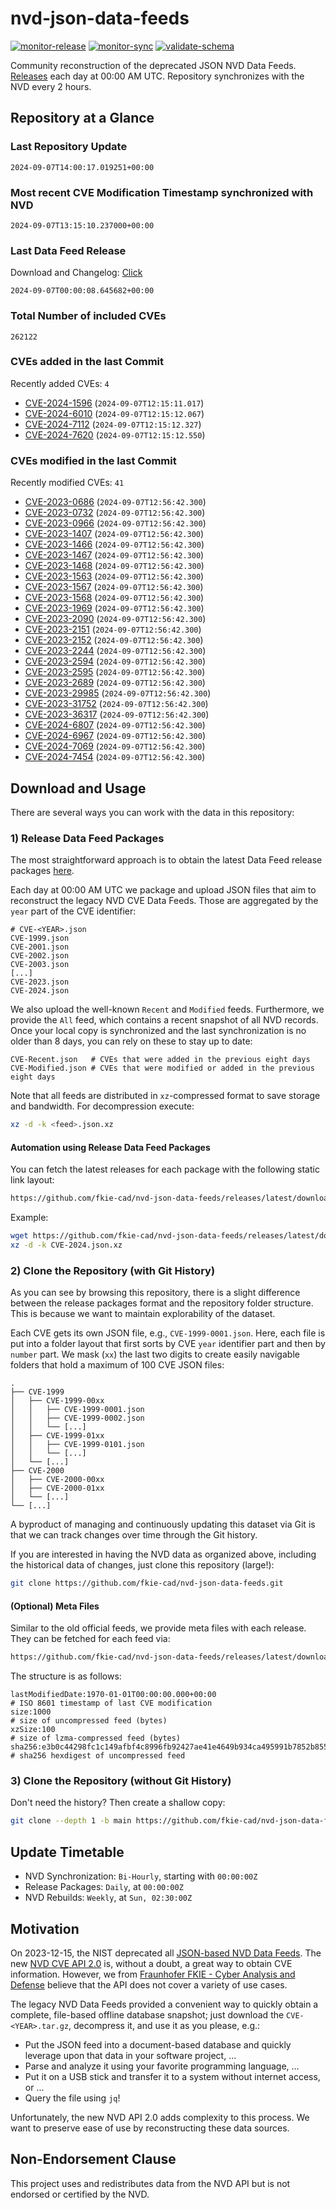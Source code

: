 # nvd-json-data-feeds

[![monitor-release](https://github.com/fkie-cad/nvd-json-data-feeds/actions/workflows/monitor_release.yml/badge.svg)](https://github.com/fkie-cad/nvd-json-data-feeds/actions/workflows/monitor_release.yml)
[![monitor-sync](https://github.com/fkie-cad/nvd-json-data-feeds/actions/workflows/monitor_sync.yml/badge.svg)](https://github.com/fkie-cad/nvd-json-data-feeds/actions/workflows/monitor_sync.yml)
[![validate-schema](https://github.com/fkie-cad/nvd-json-data-feeds/actions/workflows/validate_schema.yml/badge.svg)](https://github.com/fkie-cad/nvd-json-data-feeds/actions/workflows/validate_schema.yml)

Community reconstruction of the deprecated JSON NVD Data Feeds.
[Releases](https://github.com/fkie-cad/nvd-json-data-feeds/releases/latest) each day at 00:00 AM UTC.
Repository synchronizes with the NVD every 2 hours.

## Repository at a Glance

### Last Repository Update

```plain
2024-09-07T14:00:17.019251+00:00
```

### Most recent CVE Modification Timestamp synchronized with NVD

```plain
2024-09-07T13:15:10.237000+00:00
```

### Last Data Feed Release

Download and Changelog: [Click](https://github.com/fkie-cad/nvd-json-data-feeds/releases/latest)

```plain
2024-09-07T00:00:08.645682+00:00
```

### Total Number of included CVEs

```plain
262122
```

### CVEs added in the last Commit

Recently added CVEs: `4`

- [CVE-2024-1596](CVE-2024/CVE-2024-15xx/CVE-2024-1596.json) (`2024-09-07T12:15:11.017`)
- [CVE-2024-6010](CVE-2024/CVE-2024-60xx/CVE-2024-6010.json) (`2024-09-07T12:15:12.067`)
- [CVE-2024-7112](CVE-2024/CVE-2024-71xx/CVE-2024-7112.json) (`2024-09-07T12:15:12.327`)
- [CVE-2024-7620](CVE-2024/CVE-2024-76xx/CVE-2024-7620.json) (`2024-09-07T12:15:12.550`)


### CVEs modified in the last Commit

Recently modified CVEs: `41`

- [CVE-2023-0686](CVE-2023/CVE-2023-06xx/CVE-2023-0686.json) (`2024-09-07T12:56:42.300`)
- [CVE-2023-0732](CVE-2023/CVE-2023-07xx/CVE-2023-0732.json) (`2024-09-07T12:56:42.300`)
- [CVE-2023-0966](CVE-2023/CVE-2023-09xx/CVE-2023-0966.json) (`2024-09-07T12:56:42.300`)
- [CVE-2023-1407](CVE-2023/CVE-2023-14xx/CVE-2023-1407.json) (`2024-09-07T12:56:42.300`)
- [CVE-2023-1466](CVE-2023/CVE-2023-14xx/CVE-2023-1466.json) (`2024-09-07T12:56:42.300`)
- [CVE-2023-1467](CVE-2023/CVE-2023-14xx/CVE-2023-1467.json) (`2024-09-07T12:56:42.300`)
- [CVE-2023-1468](CVE-2023/CVE-2023-14xx/CVE-2023-1468.json) (`2024-09-07T12:56:42.300`)
- [CVE-2023-1563](CVE-2023/CVE-2023-15xx/CVE-2023-1563.json) (`2024-09-07T12:56:42.300`)
- [CVE-2023-1567](CVE-2023/CVE-2023-15xx/CVE-2023-1567.json) (`2024-09-07T12:56:42.300`)
- [CVE-2023-1568](CVE-2023/CVE-2023-15xx/CVE-2023-1568.json) (`2024-09-07T12:56:42.300`)
- [CVE-2023-1969](CVE-2023/CVE-2023-19xx/CVE-2023-1969.json) (`2024-09-07T12:56:42.300`)
- [CVE-2023-2090](CVE-2023/CVE-2023-20xx/CVE-2023-2090.json) (`2024-09-07T12:56:42.300`)
- [CVE-2023-2151](CVE-2023/CVE-2023-21xx/CVE-2023-2151.json) (`2024-09-07T12:56:42.300`)
- [CVE-2023-2152](CVE-2023/CVE-2023-21xx/CVE-2023-2152.json) (`2024-09-07T12:56:42.300`)
- [CVE-2023-2244](CVE-2023/CVE-2023-22xx/CVE-2023-2244.json) (`2024-09-07T12:56:42.300`)
- [CVE-2023-2594](CVE-2023/CVE-2023-25xx/CVE-2023-2594.json) (`2024-09-07T12:56:42.300`)
- [CVE-2023-2595](CVE-2023/CVE-2023-25xx/CVE-2023-2595.json) (`2024-09-07T12:56:42.300`)
- [CVE-2023-2689](CVE-2023/CVE-2023-26xx/CVE-2023-2689.json) (`2024-09-07T12:56:42.300`)
- [CVE-2023-29985](CVE-2023/CVE-2023-299xx/CVE-2023-29985.json) (`2024-09-07T12:56:42.300`)
- [CVE-2023-31752](CVE-2023/CVE-2023-317xx/CVE-2023-31752.json) (`2024-09-07T12:56:42.300`)
- [CVE-2023-36317](CVE-2023/CVE-2023-363xx/CVE-2023-36317.json) (`2024-09-07T12:56:42.300`)
- [CVE-2024-6807](CVE-2024/CVE-2024-68xx/CVE-2024-6807.json) (`2024-09-07T12:56:42.300`)
- [CVE-2024-6967](CVE-2024/CVE-2024-69xx/CVE-2024-6967.json) (`2024-09-07T12:56:42.300`)
- [CVE-2024-7069](CVE-2024/CVE-2024-70xx/CVE-2024-7069.json) (`2024-09-07T12:56:42.300`)
- [CVE-2024-7454](CVE-2024/CVE-2024-74xx/CVE-2024-7454.json) (`2024-09-07T12:56:42.300`)


## Download and Usage

There are several ways you can work with the data in this repository:

### 1) Release Data Feed Packages

The most straightforward approach is to obtain the latest Data Feed release packages [here](https://github.com/fkie-cad/nvd-json-data-feeds/releases/latest).

Each day at 00:00 AM UTC we package and upload JSON files that aim to reconstruct the legacy NVD CVE Data Feeds.
Those are aggregated by the `year` part of the CVE identifier:

```
# CVE-<YEAR>.json
CVE-1999.json
CVE-2001.json
CVE-2002.json
CVE-2003.json
[...]
CVE-2023.json
CVE-2024.json
```

We also upload the well-known `Recent` and `Modified` feeds.
Furthermore, we provide the `All` feed, which contains a recent snapshot of all NVD records.
Once your local copy is synchronized and the last synchronization is no older than 8 days, you can rely on these to stay up to date:

```plain
CVE-Recent.json   # CVEs that were added in the previous eight days
CVE-Modified.json # CVEs that were modified or added in the previous eight days
```

Note that all feeds are distributed in `xz`-compressed format to save storage and bandwidth.
For decompression execute:

```sh
xz -d -k <feed>.json.xz
```

#### Automation using Release Data Feed Packages

You can fetch the latest releases for each package with the following static link layout:

```sh
https://github.com/fkie-cad/nvd-json-data-feeds/releases/latest/download/CVE-<YEAR>.json.xz
```

Example:

```sh
wget https://github.com/fkie-cad/nvd-json-data-feeds/releases/latest/download/CVE-2024.json.xz
xz -d -k CVE-2024.json.xz
```

### 2) Clone the Repository (with Git History)

As you can see by browsing this repository, there is a slight difference between the release packages format and the repository folder structure.
This is because we want to maintain explorability of the dataset.

Each CVE gets its own JSON file, e.g., `CVE-1999-0001.json`.
Here, each file is put into a folder layout that first sorts by CVE `year` identifier part and then by `number` part.
We mask (`xx`) the last two digits to create easily navigable folders that hold a maximum of 100 CVE JSON files:

```plain
.
├── CVE-1999
│   ├── CVE-1999-00xx
│   │   ├── CVE-1999-0001.json
│   │   ├── CVE-1999-0002.json
│   │   └── [...]
│   ├── CVE-1999-01xx
│   │   ├── CVE-1999-0101.json
│   │   └── [...]
│   └── [...]
├── CVE-2000
│   ├── CVE-2000-00xx
│   ├── CVE-2000-01xx
│   └── [...]
└── [...]
```

A byproduct of managing and continuously updating this dataset via Git is that we can track changes over time through the Git history.

If you are interested in having the NVD data as organized above, including the historical data of changes, just clone this repository (large!):

```sh
git clone https://github.com/fkie-cad/nvd-json-data-feeds.git
```

#### (Optional) Meta Files

Similar to the old official feeds, we provide meta files with each release. They can be fetched for each feed via:

```sh
https://github.com/fkie-cad/nvd-json-data-feeds/releases/latest/download/CVE-<YEAR>.meta
```

The structure is as follows:

```plain
lastModifiedDate:1970-01-01T00:00:00.000+00:00                          # ISO 8601 timestamp of last CVE modification
size:1000                                                               # size of uncompressed feed (bytes)
xzSize:100                                                              # size of lzma-compressed feed (bytes)
sha256:e3b0c44298fc1c149afbf4c8996fb92427ae41e4649b934ca495991b7852b855 # sha256 hexdigest of uncompressed feed
```

### 3) Clone the Repository (without Git History)

Don't need the history? Then create a shallow copy:

```sh
git clone --depth 1 -b main https://github.com/fkie-cad/nvd-json-data-feeds.git
```


## Update Timetable

* NVD Synchronization: `Bi-Hourly`, starting with `00:00:00Z`
* Release Packages: `Daily`, at `00:00:00Z`
* NVD Rebuilds: `Weekly`, at `Sun, 02:30:00Z`


## Motivation

On 2023-12-15, the NIST deprecated all [JSON-based NVD Data Feeds](https://nvd.nist.gov/vuln/data-feeds#divRetirementBanner-1).
The new [NVD CVE API 2.0](https://nvd.nist.gov/developers/vulnerabilities) is, without a doubt, a great way to obtain CVE information.
However, we from [Fraunhofer FKIE - Cyber Analysis and Defense](https://www.fkie.fraunhofer.de/en/departments/cad.html) believe that the API does not cover a variety of use cases.

The legacy NVD Data Feeds provided a convenient way to quickly obtain a complete, file-based offline database snapshot; just download the `CVE-<YEAR>.tar.gz`, decompress it, and use it as you please, e.g.:

- Put the JSON feed into a document-based database and quickly leverage upon that data in your software project, ...
- Parse and analyze it using your favorite programming language, ...
- Put it on a USB stick and transfer it to a system without internet access, or ...
- Query the file using `jq`!

Unfortunately, the new NVD API 2.0 adds complexity to this process.
We want to preserve ease of use by reconstructing these data sources.

## Non-Endorsement Clause

This project uses and redistributes data from the NVD API but is not endorsed or certified by the NVD.